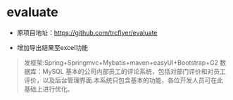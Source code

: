 # evaluate


* 原项目地址：https://github.com/trcflyer/evaluate

* 增加导出结果至excel功能


>发框架:Spring+Springmvc+Mybatis+maven+easyUI+Bootstrap+G2
>数据库：MySQL
>基本的公司内部员工的评论系统，包括对部门评价和对员工评价，以及后台管理界面.本系统只包含基本的功能，各位开发人员可在此基础上进行优化。
